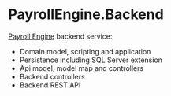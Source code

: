 # PayrollEngine.Backend
[Payroll Engine](https://github.com/Payroll-Engine) backend service:

- Domain model, scripting and application
- Persistence including SQL Server extension
- Api model, model map and controllers
- Backend controllers
- Backend REST API
